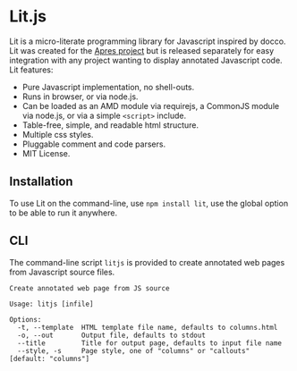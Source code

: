 Lit.js
======

Lit is a micro-literate programming library for Javascript inspired by docco.
Lit was created for the [Apres project](http://apres.github.com) but is
released separately for easy integration with any project wanting to display
annotated Javascript code. Lit features:

- Pure Javascript implementation, no shell-outs.
- Runs in browser, or via node.js.
- Can be loaded as an AMD module via requirejs, a CommonJS module via node.js,
  or via a simple `<script>` include.
- Table-free, simple, and readable html structure.
- Multiple css styles.
- Pluggable comment and code parsers.
- MIT License.

Installation
------------

To use Lit on the command-line, use `npm install lit`, use the global option
to be able to run it anywhere. 

CLI
---

The command-line script `litjs` is provided to create annotated web pages from
Javascript source files.

```
Create annotated web page from JS source

Usage: litjs [infile]

Options:
  -t, --template  HTML template file name, defaults to columns.html 
  -o, --out       Output file, defaults to stdout                   
  --title         Title for output page, defaults to input file name
  --style, -s     Page style, one of "columns" or "callouts"          [default: "columns"]
```
